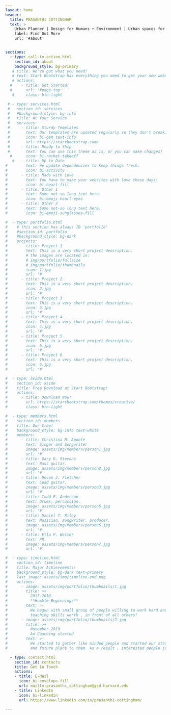 ```yaml
---
layout: home
header:
  title: PRASANTHI COTTINGHAM
  text: >
    Urban Planner | Design for Humans + Environment | Urban spaces for mutual fulfillment of parents + caregivers
    label: Find Out More
    url: '#about'


sections:
  - type: call-to-action.html
    section_id: about
    background_style: bg-primary
   # title: We've got what you need!
   # text: Start Bootstrap has everything you need to get your new website up and running in no time! All of the templates and themes on Start Bootstrap are open source, free to download, and easy to use. No strings attached!
   # actions:
  #    - title: Get Started!
  #      url: '#page-top'
   #     class: btn-light

 # - type: services.html
 #   section_id: services
 #   #background_style: bg-info
 #   title: At Your Service
 #   services:
 #     - title: Sturdy Templates
 #       text: Our templates are updated regularly so they don't break.
 #       icon: bi-gem text-info
 #       url: https://startbootstrap.com/
 #     - title: Ready to Ship
 #       text: You can use this theme as is, or you can make changes!
  #      icon: bi-rocket-takeoff
   #   - title: Up to Date
#        text: We update dependencies to keep things fresh.
#        icon: bi-activity
#      - title: Made with Love
#        text: You have to make your websites with love these days!
#        icon: bi-heart-fill
#      - title: Other 1
#        text: Some not-so long text here.
#        icon: bi-emoji-heart-eyes
#      - title: Other 2
#        text: Some not-so long text here.
#        icon: bi-emoji-sunglasses-fill

#  - type: portfolio.html
#    # this section has always ID 'portfolio'
#    #section_id: portfolio
#    #background_style: bg-dark
#    projects:
#      - title: Project 1
#        text: This is a very short project description.
#        # the images are located in:
#        # img/portfolio/fullsize
#        # img/portfolio/thumbnails
#        icon: 1.jpg
#        url: '#'
#      - title: Project 2
#        text: This is a very short project description.
#        icon: 2.jpg
#        url: '#'
#      - title: Project 3
#        text: This is a very short project description.
#        icon: 3.jpg
#        url: '#'
#      - title: Project 4
#        text: This is a very short project description.
#        icon: 4.jpg
#        url: '#'
#      - title: Project 5
#        text: This is a very short project description.
#        icon: 5.jpg
#        url: '#'
#      - title: Project 6
#        text: This is a very short project description.
#        icon: 6.jpg
#        url: '#'

#  - type: aside.html
#    section_id: aside
#    title: Free Download at Start Bootstrap!
#    actions:
#      - title: Download Now!
#        url: https://startbootstrap.com/themes/creative/
#        class: btn-light

#  - type: members.html
#    section_id: members
#    title: Our Crew!
#    background_style: bg-info text-white
#    members:
#      - title: Christina M. Aponte
#        text: Singer and Songwriter
#        image: assets/img/members/person1.jpg
#        url: '#'
#      - title: Gary D. Stevens
#        text: Bass guitar.
#        image: assets/img/members/person2.jpg
#        url: '#'
#      - title: Devon J. Fletcher
#        text: Lead guitar.
#        image: assets/img/members/person3.jpg
#        url: '#'
#      - title: Todd E. Anderson
#        text: Drums, percussion.
#        image: assets/img/members/person5.jpg
#        url: '#'
#      - title: Daniel T. Riley
#        text: Musician, songwriter, producer.
#        image: assets/img/members/person6.jpg
#        url: '#'
#      - title: Ella P. Walter
#        text: PR.
#        image: assets/img/members/person7.jpg
#        url: '#'

#  - type: timeline.html
#    section_id: timeline
#    title: Major Achievements!
#    background_style: bg-dark text-primary
#    last_image: assets/img/timeline-end.png
#    actions:
#      - image: assets/img/portfolio/thumbnails/1.jpg
#        title: >+
#          2017-2018
#          **Humble Beginnings**
#        text: >-
#          We begun with small group of people willing to work hard and make our
#          teaching skills worth , in front of all others!
#      - image: assets/img/portfolio/thumbnails/2.jpg
#        title: >+
#          November 2019
#          An Coaching started
#        text: >-
#          We started to gather like minded people and started our stategies
#          and future plans to them. As a result , interested people joined us!

  - type: contact.html
    section_id: contacts
    title: Get In Touch
    actions:
    - title: E-Mail
      icon: bi-envelope-fill
      url: mailto:prasanthi_cottingham@gsd.harvard.edu
    - title: LinkedIn
      icon: bi-linkedin
      url: https://www.linkedin.com/in/prasanthi-cottingham/

---
```


